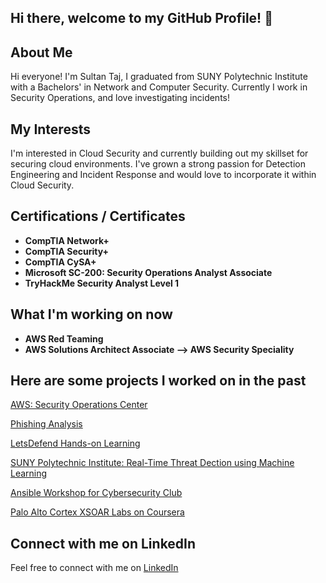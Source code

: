 ## Hi there, welcome to my GitHub Profile! 👋

## About Me

Hi everyone! I'm Sultan Taj, I graduated from SUNY Polytechnic Institute with a Bachelors' in Network and Computer Security. Currently I work in Security Operations, and love investigating incidents!

## My Interests

I'm interested in Cloud Security and currently building out my skillset for securing cloud environments. I've grown a strong passion for Detection Engineering and Incident Response and would love to incorporate it within Cloud Security.

## Certifications / Certificates
- **CompTIA Network+**
- **CompTIA Security+**
- **CompTIA CySA+**
- **Microsoft SC-200: Security Operations Analyst Associate**
- **TryHackMe Security Analyst Level 1**

## What I'm working on now
<!-- **iOS Cert Study App**-->
- **AWS Red Teaming**
- **AWS Solutions Architect Associate --> AWS Security Speciality**

## Here are some projects I worked on in the past

[AWS: Security Operations Center](https://github.com/STaj-55/AWS-SOC)

[Phishing Analysis](https://github.com/STaj-55/JobPhishing)

[LetsDefend Hands-on Learning](https://github.com/STaj-55/LetsDefend)

[SUNY Polytechnic Institute: Real-Time Threat Dection using Machine Learning](https://github.com/STaj-55/Capstone)

[Ansible Workshop for Cybersecurity Club](https://github.com/STaj-55/Ansible-Workshop)

<!--[Cybersecurity Incident Response Database using MySQL](https://github.com/STaj-55/Cybersecurity_Incident_Response_Database)-->

[Palo Alto Cortex XSOAR Labs on Coursera](https://github.com/STaj-55/GCP_XSOAR_Labs)

<!--[Scapy Network Scanner | Wireless Systems and Security Project](https://github.com/STaj-55/Scapy-Network-Scanner)-->

## Connect with me on LinkedIn

Feel free to connect with me on [LinkedIn](https://www.linkedin.com/in/sultantaj/)
<!--
**STaj-55/STaj-55** is a ✨ _special_ ✨ repository because its `README.md` (this file) appears on your GitHub profile.

Here are some ideas to get you started:

- 🔭 I’m currently working on ...
- 🌱 I’m currently learning ...
- 👯 I’m looking to collaborate on ...
- 🤔 I’m looking for help with ...
- 💬 Ask me about ...
- 📫 How to reach me: ...
- 😄 Pronouns: ...
- ⚡ Fun fact: ...
-->
